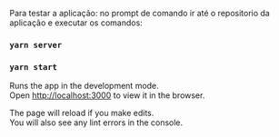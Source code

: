 Para testar a aplicação: no prompt de comando ir até o repositorio da aplicação e executar os comandos:

### `yarn server`
### `yarn start`

Runs the app in the development mode.\
Open [http://localhost:3000](http://localhost:3000) to view it in the browser.

The page will reload if you make edits.\
You will also see any lint errors in the console.

